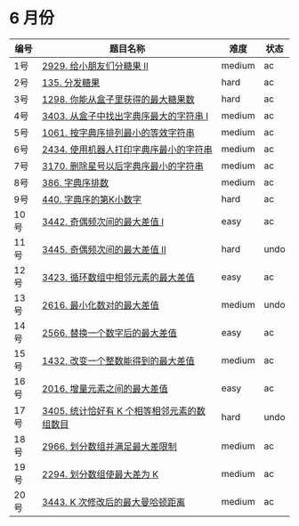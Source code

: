 # 6 月份

**编号**|**题目名称**|**难度**|**状态**
--------|------------|--------|--------
1号|[2929. 给小朋友们分糖果 II](./第1题%202929.%20给小朋友们分糖果%20II)|medium|ac
2号|[135. 分发糖果](./第2题%20135.%20分发糖果)|hard|ac
3号|[1298. 你能从盒子里获得的最大糖果数](./第3题%201298.%20你能从盒子里获得的最大糖果数)|hard|ac
4号|[3403. 从盒子中找出字典序最大的字符串 I](./第4题%203403.%20从盒子中找出字典序最大的字符串%20I)|medium|ac
5号|[1061. 按字典序排列最小的等效字符串](./第5题%201061.%20按字典序排列最小的等效字符串)|medium|ac
6号|[2434. 使用机器人打印字典序最小的字符串](./第6题%202434.%20使用机器人打印字典序最小的字符串)|medium|ac
7号|[3170. 删除星号以后字典序最小的字符串](./第7题%203170.%20删除星号以后字典序最小的字符串)|medium|ac
8号|[386. 字典序排数](./第8题%20386.%20字典序排数)|medium|ac
9号|[440. 字典序的第K小数字](./第9题%20440.%20字典序的第K小数字)|hard|ac
10号|[3442. 奇偶频次间的最大差值 I](./第10题%203442.%20奇偶频次间的最大差值%20I)|easy|ac
11号|[3445. 奇偶频次间的最大差值 II](./第11题%203445.%20奇偶频次间的最大差值%20II)|hard|undo
12号|[3423. 循环数组中相邻元素的最大差值](./第12题%203423.%20循环数组中相邻元素的最大差值)|easy|ac
13号|[2616. 最小化数对的最大差值](./第13题%202616.%20最小化数对的最大差值)|medium|undo
14号|[2566. 替换一个数字后的最大差值](./第14题%202566.%20替换一个数字后的最大差值)|easy|ac
15号|[1432. 改变一个整数能得到的最大差值](./第15题%201432.%20改变一个整数能得到的最大差值)|medium|ac
16号|[2016. 增量元素之间的最大差值](./第16题%202016.%20增量元素之间的最大差值)|easy|ac
17号|[3405. 统计恰好有 K 个相等相邻元素的数组数目](./第17题%203405.%20统计恰好有20%K20%个相等相邻元素的数组数目)|hard|undo
18号|[2966. 划分数组并满足最大差限制](./第18题%202966.%20划分数组并满足最大差限制)|medium|ac
19号|[2294. 划分数组使最大差为 K](./第19题%202294.%20划分数组使最大差为%20K)|medium|ac
20号|[3443. K 次修改后的最大曼哈顿距离](./第20题%203443.%20K%20次修改后的最大曼哈顿距离)|medium|ac
